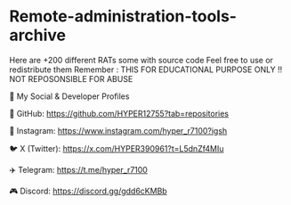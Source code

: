 # Remote-administration-tools-archive
Here are +200 different RATs some with source code 
Feel free to use or redistribute them
Remember : THIS FOR EDUCATIONAL PURPOSE ONLY !! NOT REPOSONSIBLE FOR ABUSE
 
🔗 My Social & Developer Profiles

🐙 GitHub: https://github.com/HYPER12755?tab=repositories


📸 Instagram: https://www.instagram.com/hyper_r7100?igsh


🐦 X (Twitter): https://x.com/HYPER390961?t=L5dnZf4MIu


✈️ Telegram: https://t.me/hyper_r7100


🎮 Discord: https://discord.gg/gdd6cKMBb








